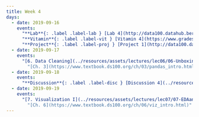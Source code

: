 ```yaml
---
title: Week 4
days:
  - date: 2019-09-16
    events:
      "**Lab**{: .label .label-lab } [Lab 4](http://data100.datahub.berkeley.edu/hub/user-redirect/git-sync?repo=https://github.com/DS-100/fa19&subPath=lab/lab04/) ([solutions](http://data100.datahub.berkeley.edu/hub/user-redirect/git-sync?repo=https://github.com/DS-100/fa19&subPath=lab/lab04/lab04-sol.ipynb))":
      "**Vitamin**{: .label .label-vit } [Vitamin 4](https://www.gradescope.com/courses/57158/assignments/245564/) ([solutions](../resources/assets/vitamins/vit04_sol.pdf))":
      "**Project**{: .label .label-proj } [Project 1](http://data100.datahub.berkeley.edu/hub/user-redirect/git-sync?repo=https://github.com/DS-100/fa19&subPath=proj/proj1/) ([solutions](http://data100.datahub.berkeley.edu/hub/user-redirect/git-sync?repo=https://github.com/DS-100/fa19&subPath=proj/proj1/proj1-sol.ipynb)) (due Sept. 24)":
  - date: 2019-09-17
    events:
      "[6. Data Cleaning](../resources/assets/lectures/lec06/06-Unboxing-the-Data.pdf) ([webcast](https://www.youtube.com/watch?v=YHf4S2h85bk)) ([code](http://data100.datahub.berkeley.edu/hub/user-redirect/git-sync?repo=https://github.com/DS-100/fa19-public-archive&subPath=lecture/lec06))":
        "[Ch. 3](https://www.textbook.ds100.org/ch/03/pandas_intro.html)"
  - date: 2019-09-18
    events:
      "**Discussion**{: .label .label-disc } [Discussion 4](../resources/assets/discussions/disc04.pdf) ([notebook and solutions](http://data100.datahub.berkeley.edu/hub/user-redirect/git-sync?repo=https://github.com/DS-100/fa19&subPath=disc/))":
  - date: 2019-09-19
    events:
      "[7. Visualization I](../resources/assets/lectures/lec07/07-EDAandVizAnnotated.pdf) ([webcast](https://www.youtube.com/watch?v=c_6mjPQuFRQ))":
        "[Ch. 6](https://www.textbook.ds100.org/ch/06/viz_intro.html)"
---
```

